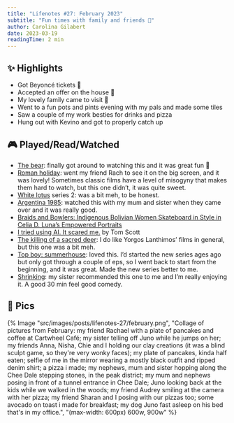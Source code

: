```yaml
---
title: "Lifenotes #27: February 2023"
subtitle: "Fun times with family and friends 💛"
author: Carolina Gilabert
date: 2023-03-19
readingTime: 2 min
---
```


## ✨ Highlights

- Got Beyoncé tickets 💃
- Accepted an offer on the house 🤞
- My lovely family came to visit 💛
- Went to a fun pots and pints evening with my pals and made some tiles
- Saw a couple of my work besties for drinks and pizza
- Hung out with Kevino and got to properly catch up

## 🎮 Played/Read/Watched

- [The bear](https://www.imdb.com/title/tt14452776): finally got around to watching this and it was great fun 🎉
- [Roman holiday](https://www.imdb.com/title/tt0046250): went my friend Rach to see it on the big screen, and it was lovely! Sometimes classic films have a level of misogyny that makes them hard to watch, but this one didn’t, it was quite sweet.
- [White lotus](https://www.imdb.com/title/tt13406094) series 2: was a bit meh, to be honest.
- [Argentina 1985](https://www.imdb.com/title/tt15301048): watched this with my mum and sister when they came over and it was really good.
- [Braids and Bowlers: Indigenous Bolivian Women Skateboard in Style in Celia D. Luna’s Empowered Portraits](https://www.thisiscolossal.com/2023/01/celia-luna-cholitas/)
- [I tried using AI. It scared me.](https://www.youtube.com/watch?v=jPhJbKBuNnA) by Tom Scott
- [The killing of a sacred deer](https://www.imdb.com/title/tt5715874): I do like Yorgos Lanthimos’ films in general, but this one was a bit meh.
- [Top boy: summerhouse](https://www.imdb.com/title/tt1830379): loved this. I’d started the new series ages ago but only got through a couple of eps, so I went back to start from the beginning, and it was great. Made the new series better to me.
- [Shrinking](https://www.imdb.com/title/tt15677150): my sister recommended this one to me and I’m really enjoying it. A good 30 min feel good comedy.

## 📸 Pics

{% Image "src/images/posts/lifenotes-27/february.png", "Collage of pictures from February: my friend Rachael with a plate of pancakes and coffee at Cartwheel Café; my sister telling off Juno while he jumps on her; my friends Anna, Nisha, Chie and I holding our clay creations (it was a blind sculpt game, so they're very wonky faces); my plate of pancakes, kinda half eaten; selfie of me in the mirror wearing a mostly black outfit and ripped denim shirt; a pizza i made; my nephews, mum and sister hopping along the Chee Dale stepping stones, in the peak district; my mum and nephews posing in front of a tunnel entrance in Chee Dale; Juno looking back at the kids while we walked in the woods; my friend Audrey smiling at the camera with her pizza; my friend Sharan and I posing with our pizzas too; some avocado on toast i made for breakfast; my dog Juno fast asleep on his bed that's in my office.", "(max-width: 600px) 600w, 900w" %}